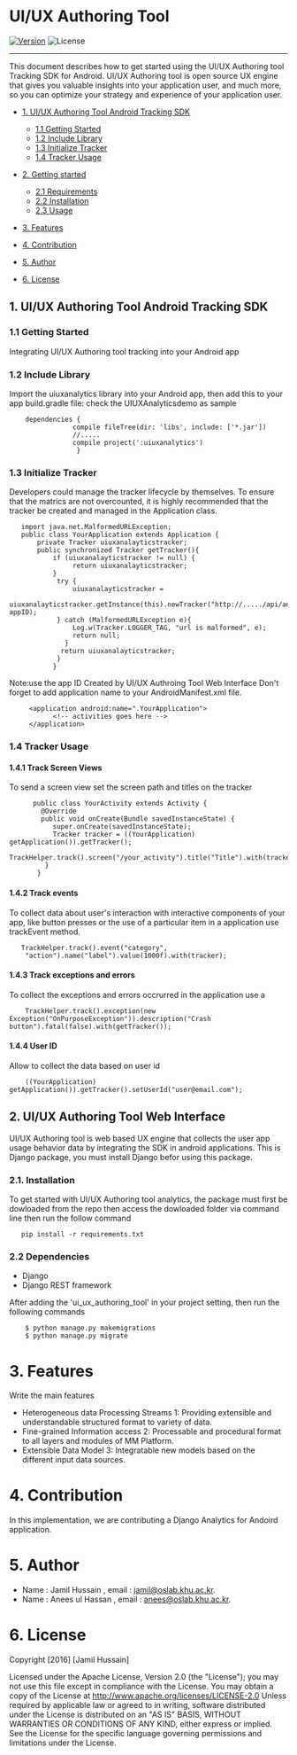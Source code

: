 #  UI/UX Authoring Tool

<!-- make your own badges from here: http://shields.io/ -->
[![Version](https://img.shields.io/badge/MM__SL__UI/UX-V2.5-ff69b4.svg)](http://www.miningminds.re.kr/english/)
![License](https://img.shields.io/badge/Apache%20License%20-Version%202.0-yellowgreen.svg)

--------------------------
<!-- Update the list and the main body. -->

This document describes how to get started using the UI/UX Authoring tool Tracking SDK for Android. UI/UX Authoring tool is open source UX engine that gives you valuable insights into your application user, and much more, so you can optimize your strategy and experience of your application user.


- [1. UI/UX Authoring Tool Android Tracking SDK](#1-uiux-authoring-tool-android-tracking-sdk)
    - [1.1 Getting Started](#11-getting-Started)
    - [1.2 Include Library](#12-include-library)
    - [1.3 Initialize Tracker](#13-initialize-tracker)
    - [1.4 Tracker Usage](#14-tracker-usage)
    
   
- [2. Getting started](#2-getting-Started)
    - [2.1 Requirements](#21-requirements)
    - [2.2 Installation](#22-installation)
    - [2.3 Usage](#23-usage)
	
- [3. Features](#3-features)
   
- [4. Contribution](#4-contribution)
   
- [5. Author](#5-author)

- [6. License](#6-license)

<!-- Main Body of the Document -->

<!-- Main Body of the Document -->

## 1. UI/UX Authoring Tool Android Tracking SDK

### 1.1 Getting Started

Integrating UI/UX Authoring tool tracking into your Android app

### 1.2 Include Library
Import the uiuxanalytics library into your Android app, then add this to your app build.gradle file: check the UIUXAnalyticsdemo as sample

        dependencies {
                    compile fileTree(dir: 'libs', include: ['*.jar'])
                    //.....
                    compile project(':uiuxanalytics')
                     }

### 1.3 Initialize Tracker

Developers could manage the tracker lifecycle by themselves. To ensure that the matrics are not overcounted, it is highly recommended that the tracker be created and managed in the Application class. 

       import java.net.MalformedURLException;
       public class YourApplication extends Application {
           private Tracker uiuxanalayticstracker;
           public synchronized Tracker getTracker(){
               if (uiuxanalayticstracker != null) {
                    return uiuxanalayticstracker;
               }
                try {
                    uiuxanalayticstracker = 
                    uiuxanalayticstracker.getInstance(this).newTracker("http://...../api/analytics/actionlog/", appID);
                } catch (MalformedURLException e){
                    Log.w(Tracker.LOGGER_TAG, "url is malformed", e);
                    return null;
                  }
                 return uiuxanalayticstracker;
                }     
               }

Note:use the app ID Created by UI/UX Authroing Tool Web Interface 
Don't forget to add application name to your AndroidManifest.xml file.

         <application android:name=".YourApplication">
               <!-- activities goes here -->
         </application>

### 1.4 Tracker Usage

#### 1.4.1 Track Screen Views

To send a screen view set the screen path and titles on the tracker

          public class YourActivity extends Activity {
            @Override
            public void onCreate(Bundle savedInstanceState) {
               super.onCreate(savedInstanceState);
               Tracker tracker = ((YourApplication) getApplication()).getTracker();
               TrackHelper.track().screen("/your_activity").title("Title").with(tracker);
             }
           }

#### 1.4.2 Track events 

To collect data about user's interaction with interactive components of your app, like button presses or the use of a particular item in a application use trackEvent method.

       TrackHelper.track().event("category", 
        "action").name("label").value(1000f).with(tracker);

#### 1.4.3 Track exceptions and errors 
To collect the exceptions and errors occrurred in the application use a 

        TrackHelper.track().exception(new Exception("OnPurposeException")).description("Crash button").fatal(false).with(getTracker());

#### 1.4.4 User ID

Allow to collect the data based on user id

        ((YourApplication) getApplication()).getTracker().setUserId("user@email.com");



## 2. UI/UX Authoring Tool Web Interface

UI/UX Authoring tool is web based UX engine that collects the user app usage behavior data by integrating the SDK in android applications. This is Django package, you must install Django befor using this package.

### 2.1. Installation
To get started with UI/UX Authoring tool analytics, the package must first be dowloaded from the repo then access the dowloaded folder via command line then run the follow command

       pip install -r requirements.txt

### 2.2 Dependencies
* Django
* Django REST framework 


After adding the 'ui_ux_authoring_tool' in your project setting, then run the following commands

        $ python manage.py makemigrations
        $ python manage.py migrate  
	

# 3. Features

Write the main features 

- Heterogeneous data Processing Streams 1: Providing extensible and understandable structured format to variety of data. 
- Fine-grained Information access 2: Processable and procedural format to all layers and modules of MM Platform.
- Extensible Data Model 3: Integratable new models based on the different input data sources.

# 4. Contribution

In this implementation, we are contributing a Django Analytics for Andoird application.

# 5. Author

* Name : Jamil Hussain ,   email : jamil@oslab.khu.ac.kr.
* Name : Anees ul Hassan , email : anees@oslab.khu.ac.kr.

# 6. License

Copyright [2016] [Jamil Hussain]

Licensed under the Apache License, Version 2.0 (the "License");
you may not use this file except in compliance with the License.
You may obtain a copy of the License at http://www.apache.org/licenses/LICENSE-2.0
Unless required by applicable law or agreed to in writing, software
distributed under the License is distributed on an "AS IS" BASIS,
WITHOUT WARRANTIES OR CONDITIONS OF ANY KIND, either express or implied.
See the License for the specific language governing permissions and
limitations under the License.
<br>
